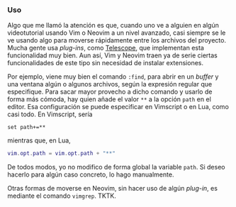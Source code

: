 


### Uso

Algo que me llamó la atención es que, cuando uno ve a alguien en algún
videotutorial usando Vim o Neovim a un nivel avanzado, casi siempre se le ve
usando algo para moverse rápidamente entre los archivos del proyecto. Mucha
gente usa _plug-ins_, como [Telescope][], que implementan esta funcionalidad
muy bien. Aun así, Vim y Neovim traen ya de serie ciertas funcionalidades de
este tipo sin necesidad de instalar extensiones.

[Telescope]: https://github.com/nvim-telescope/telescope.nvim

Por ejemplo, viene muy bien el comando `:find`, para abrir en un _buffer_ y
una ventana algún o algunos archivos, según la expresión regular que
especifique. Para sacar mayor provecho a dicho comando y usarlo de forma más
cómoda, hay quien añade el valor `**` a la opción `path` en el editor. Esa
configuración se puede especificar en Vimscript o en Lua, como casi todo. En
Vimscript, sería

```vim
set path+=**
```

mientras que, en Lua,

```lua
vim.opt.path = vim.opt.path + "**"
```

De todos modos, yo no modifico de forma global la variable `path`. Si deseo
hacerlo para algún caso concreto, lo hago manualmente.

Otras formas de moverse en Neovim, sin hacer uso de algún _plug-in_, es
mediante el comando `vimgrep`. TKTK.



